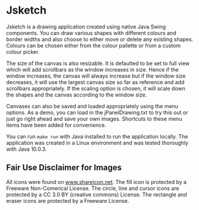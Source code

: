 # Jsketch
Jsketch is a drawing application created using native Java Swing components. You can draw various shapes with different colours and
border widths and also choose to either move or delete any existing shapes. Colours can be chosen either from the colour pallette or 
from a custom colour picker.

The size of the canvas is also resizable. It is defaulted to be set to full view which will add scrollbars as the window increases 
in size. Hence if the window increases, the canvas will always increase but if the window size decreases, it will use the largest
canvas size so far as reference and add scrollbars appropriately. If the scaling option is chosen, it will scale down the shapes and 
the canvas according to the window size.

Canvases can also be saved and loaded appropriately using the menu options. As a demo, you can load in the jPanelDrawing.txt to try this
out or just go right ahead and save your own images. Shortcuts to these menu items have been added for convenience.

You can run `make run` with Java installed to run the application locally. The application was created in a Linux environment and was 
tested thoroughly with Java 10.0.3.

## Fair Use Disclaimer for Images
All icons were found on www.shareicon.net.
The fill icon is protected by a Freeware Non-Comerical License.
The circle, line and cursor icons are protected by a CC 3.0 BY (creative commons) License.
The rectangle and eraser icons are protected by a Freeware License.
